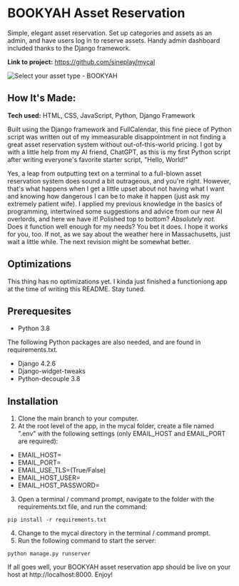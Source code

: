 # BOOKYAH Asset Reservation
Simple, elegant asset reservation. Set up categories and assets as an admin, and have users log in to reserve assets. Handy admin dashboard included thanks to the Django framework.

**Link to project:** https://github.com/sineplay/mycal

![Select your asset type - BOOKYAH](https://sineplay.com/wp-content/uploads/bookyah-type.png)

## How It's Made:

**Tech used:** HTML, CSS, JavaScript, Python, Django Framework

Built using the Django framework and FullCalendar, this fine piece of Python script was written out of my immeasurable disappointment in not finding a great asset reservation system without out-of-this-world pricing. I got by with a little help from my AI friend, ChatGPT, as this is my first Python script after writing everyone's favorite starter script, "Hello, World!"

Yes, a leap from outputting text on a terminal to a full-blown asset reservation system does sound a bit outrageous, and you're right. However, that's what happens when I get a little upset about not having what I want and knowing how dangerous I can be to make it happen (just ask my extremely patient wife). I applied my previous knowledge in the basics of programming, intertwined some suggestions and advice from our new AI overlords, and here we have it! Polished top to bottom? *Absolutely not.* Does it function well enough for my needs? You bet it does. I hope it works for you, too. If not, as we say about the weather here in Massachusetts, just wait a little while. The next revision might be somewhat better.

## Optimizations

This thing has no optimizations yet. I kinda just finished a functioniong app at the time of writing this README. Stay tuned.

## Prerequesites

- Python 3.8

The following Python packages are also needed, and are found in requirements.txt.
- Django 4.2.6
- Django-widget-tweaks
- Python-decouple 3.8

## Installation

1. Clone the main branch to your computer.
2. At the root level of the app, in the mycal folder, create a file named ".env" with the following settings (only EMAIL_HOST and EMAIL_PORT are required):
- EMAIL_HOST=
- EMAIL_PORT=
- EMAIL_USE_TLS=(True/False)
- EMAIL_HOST_USER=
- EMAIL_HOST_PASSWORD=
3. Open a terminal / command prompt, navigate to the folder with the requirements.txt file, and run the command:
```
pip install -r requirements.txt
```
4. Change to the mycal directory in the terminal / command prompt.
5. Run the following command to start the server:
```
python manage.py runserver
```

If all goes well, your BOOKYAH asset reservation app should be live on your host at http://localhost:8000. Enjoy!

